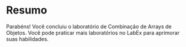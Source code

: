# Resumo

Parabéns! Você concluiu o laboratório de Combinação de Arrays de Objetos. Você pode praticar mais laboratórios no LabEx para aprimorar suas habilidades.
